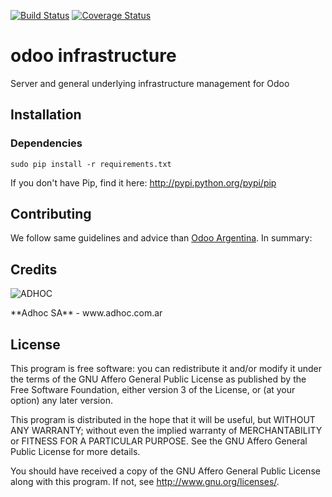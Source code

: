 [![Build Status](https://travis-ci.org/ingadhoc/odoo-infrastructure.svg?branch=8.0)](https://travis-ci.org/ingadhoc/odoo-infrastructure)
[![Coverage Status](https://coveralls.io/repos/ingadhoc/odoo-infrastructure/badge.png?branch=8.0)](https://coveralls.io/r/ingadhoc/odoo-infrastructure?branch=8.0)

# odoo infrastructure

Server and general underlying infrastructure management for Odoo

## Installation

### Dependencies

    sudo pip install -r requirements.txt

If you don't have Pip, find it here: http://pypi.python.org/pypi/pip

## Contributing
We follow same guidelines and advice than [Odoo Argentina](https://github.com/ingadhoc/odoo-argentina/wiki). In summary:

## Credits
<p>
<img alt="ADHOC" src="http://fotos.subefotos.com/83fed853c1e15a8023b86b2b22d6145bo.png" />
</p>
**Adhoc SA** - www.adhoc.com.ar

## License

This program is free software: you can redistribute it and/or modify it under the terms of the GNU Affero General Public License as published by the Free Software Foundation, either version 3 of the License, or (at your option) any later version.

This program is distributed in the hope that it will be useful, but WITHOUT ANY WARRANTY; without even the implied warranty of MERCHANTABILITY or FITNESS FOR A PARTICULAR PURPOSE. See the GNU Affero General Public License for more details.

You should have received a copy of the GNU Affero General Public License along with this program. If not, see http://www.gnu.org/licenses/.
